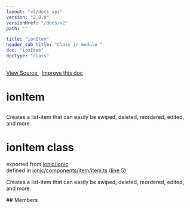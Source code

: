 ```yaml
---
layout: "v2/docs_api"
version: "2.0.0"
versionHref: "/docs/v2"
path: ""

title: "ionItem"
header_sub_title: "Class in module "
doc: "ionItem"
docType: "class"
---
```



<div class="improve-docs">
  <a href='http://github.com/driftyco/ionic/tree/master/#L'>
    View Source
  </a>
  &nbsp;
  <a href='http://github.com/driftyco/ionic/edit/master/#L'>
    Improve this doc
  </a>
</div>




<h1 class="api-title">

  ionItem



</h1>





Creates a list-item that can easily be swiped,
deleted, reordered, edited, and more.

<h1 class="class export">ionItem <span class="type">class</span></h1>
<p class="module">exported from <a href='undefined'>ionic/ionic</a><br/>
defined in <a href="https://github.com/driftyco/ionic2/tree/master/ionic/components/item/item.ts#L5-L56">ionic/components/item/item.ts (line 5)</a>
</p>
<p><p>Creates a list-item that can easily be swiped,
deleted, reordered, edited, and more.</p>
</p>
## Members

